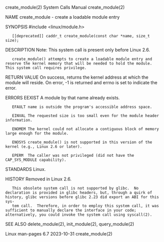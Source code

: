 create_module(2)                                                                            System Calls Manual                                                                            create_module(2)

NAME
       create_module - create a loadable module entry

SYNOPSIS
       #include <linux/module.h>

       [[deprecated]] caddr_t create_module(const char *name, size_t size);

DESCRIPTION
       Note: This system call is present only before Linux 2.6.

       create_module() attempts to create a loadable module entry and reserve the kernel memory that will be needed to hold the module.  This system call requires privilege.

RETURN VALUE
       On success, returns the kernel address at which the module will reside.  On error, -1 is returned and errno is set to indicate the error.

ERRORS
       EEXIST A module by that name already exists.

       EFAULT name is outside the program's accessible address space.

       EINVAL The requested size is too small even for the module header information.

       ENOMEM The kernel could not allocate a contiguous block of memory large enough for the module.

       ENOSYS create_module() is not supported in this version of the kernel (e.g., Linux 2.6 or later).

       EPERM  The caller was not privileged (did not have the CAP_SYS_MODULE capability).

STANDARDS
       Linux.

HISTORY
       Removed in Linux 2.6.

       This obsolete system call is not supported by glibc.  No declaration is provided in glibc headers, but, through a quirk of history, glibc versions before glibc 2.23 did export an ABI for this sys‐
       tem call.  Therefore, in order to employ this system call, it was sufficient to manually declare the interface in your code; alternatively, you could invoke the system call using syscall(2).

SEE ALSO
       delete_module(2), init_module(2), query_module(2)

Linux man-pages 6.7                                                                              2023-10-31                                                                                create_module(2)
